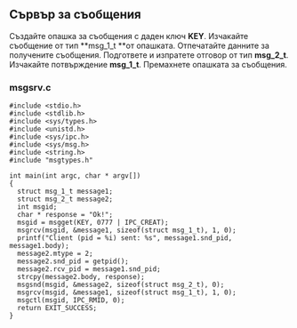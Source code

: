 ## Сървър за съобщения

Създайте опашка за съобщения с даден ключ **KEY**. Изчакайте съобщение от тип **msg_1_t **от опашката. Отпечатайте данните за получените съобщения. Подгответе и изпратете отговор от тип **msg_2_t**. Изчакайте потвърждение **msg_1_t**. Премахнете опашката за съобщения.

### msgsrv.c
```
#include <stdio.h>
#include <stdlib.h>
#include <sys/types.h>
#include <unistd.h>
#include <sys/ipc.h>
#include <sys/msg.h>
#include <string.h>
#include "msgtypes.h"

int main(int argc, char * argv[])
{
  struct msg_1_t message1;
  struct msg_2_t message2;
  int msgid;
  char * response = "Ok!";
  msgid = msgget(KEY, 0777 | IPC_CREAT);
  msgrcv(msgid, &message1, sizeof(struct msg_1_t), 1, 0);
  printf("Client (pid = %i) sent: %s", message1.snd_pid, message1.body);
  message2.mtype = 2;
  message2.snd_pid = getpid();
  message2.rcv_pid = message1.snd_pid;
  strcpy(message2.body, response);
  msgsnd(msgid, &message2, sizeof(struct msg_2_t), 0);
  msgrcv(msgid, &message1, sizeof(struct msg_1_t), 1, 0);
  msgctl(msgid, IPC_RMID, 0);
  return EXIT_SUCCESS;
}
```
